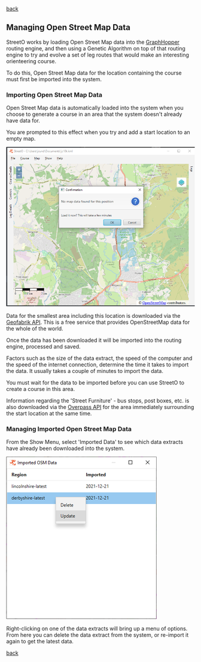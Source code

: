 [back](./index.md)

## Managing Open Street Map Data

StreetO works by loading Open Street Map data into the [GraphHopper](https://wiki.openstreetmap.org/wiki/GraphHopper) 
routing engine, and then using a Genetic Algorithm on top of that routing engine to try and evolve a set of leg routes
that would make an interesting orienteering course.

To do this, Open Street Map data for the location containing the course must first be imported into the system.

### Importing Open Street Map Data

Open Street Map data is automatically loaded into the system when you choose to generate a course in an area that
the system doesn't already have data for.

You are prompted to this effect when you try and add a start location to an empty map.

![Image](./doc/loadmapdata.png)

Data for the smallest area including this location is downloaded via
the [Geofabrik API](https://download.geofabrik.de/index.html). This is a free service that provides OpenStreetMap data
for the whole of the world.

Once the data has been downloaded it will be imported into the routing engine, processed and saved.

Factors such as the size of the data extract, the speed of the computer and the speed of the internet connection,
determine the time it takes to import the data. It usually takes a couple of minutes to import the data.

You must wait for the data to be imported before you can use StreetO to create a course in this area.

Information regarding the 'Street Furniture' - bus stops, post boxes, etc. is also downloaded via the 
[Overpass API](https://wiki.openstreetmap.org/wiki/Overpass_API) for the area immediately surrounding the start
location at the same time.

### Managing Imported Open Street Map Data

From the Show Menu, select 'Imported Data' to see which data extracts have already been downloaded into the system.

![Image](./doc/osmdataview.png)

Right-clicking on one of the data extracts will bring up a menu of options. 
From here you can delete the data extract from the system, or re-import it again to get the latest data.

[back](./index.md)